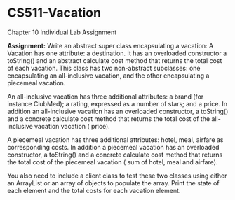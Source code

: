 # CS511-Vacation
Chapter 10 Individual Lab Assignment

**Assignment:** Write an abstract super class encapsulating a vacation: A Vacation has one attribute: a destination. It has an overloaded constructor a toString() and an abstract calculate cost method that returns the total cost of each vacation. This class has two non-abstract subclasses: one encapsulating an all-inclusive vacation, and the other encapsulating a piecemeal vacation. 

An all-inclusive vacation has three additional attributes: a brand (for instance ClubMed); a rating, expressed as a number of stars; and a price. In addition an all-inclusive vacation has an overloaded constructor, a toString() and a concrete calculate cost method that returns the total cost of the all-inclusive vacation vacation ( price). 

A piecemeal vacation has three additional attributes: hotel, meal, airfare as corresponding costs. In addition a piecemeal vacation has an overloaded constructor, a toString() and a concrete calculate cost method that returns the total cost of the piecemeal vacation ( sum of hotel, meal and airfare). 

You also need to include a client class to test these two classes using either an ArrayList or an array of objects to populate the array. Print the state of each element and the total costs for each vacation element. 
